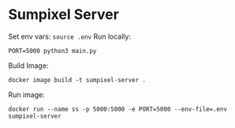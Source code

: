# Sumpixel Server

Set env vars: `source .env`
Run locally: 

`PORT=5000 python3 main.py`

Build Image: 

`docker image build -t sumpixel-server .`

Run image: 

`docker run --name ss -p 5000:5000 -e PORT=5000 --env-file=.env sumpixel-server`
